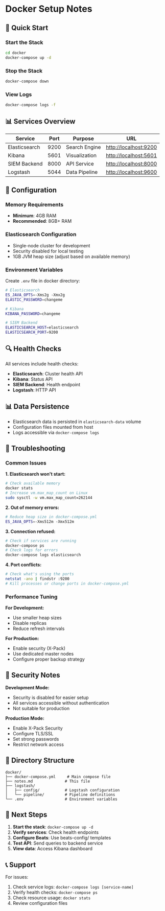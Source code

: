 # Docker Setup Notes

## 🐳 **Quick Start**

### Start the Stack

```bash
cd docker
docker-compose up -d
```

### Stop the Stack

```bash
docker-compose down
```

### View Logs

```bash
docker-compose logs -f
```

## 📊 **Services Overview**

| Service | Port | Purpose | URL |
|---------|------|---------|-----|
| Elasticsearch | 9200 | Search Engine | <http://localhost:9200> |
| Kibana | 5601 | Visualization | <http://localhost:5601> |
| SIEM Backend | 8000 | API Service | <http://localhost:8000> |
| Logstash | 5044 | Data Pipeline | <http://localhost:9600> |

## 🔧 **Configuration**

### Memory Requirements

- **Minimum**: 4GB RAM
- **Recommended**: 8GB+ RAM

### Elasticsearch Configuration

- Single-node cluster for development
- Security disabled for local testing
- 1GB JVM heap size (adjust based on available memory)

### Environment Variables

Create `.env` file in docker directory:

```bash
# Elasticsearch
ES_JAVA_OPTS=-Xms2g -Xmx2g
ELASTIC_PASSWORD=changeme

# Kibana
KIBANA_PASSWORD=changeme

# SIEM Backend
ELASTICSEARCH_HOST=elasticsearch
ELASTICSEARCH_PORT=9200
```

## 🔍 **Health Checks**

All services include health checks:

- **Elasticsearch**: Cluster health API
- **Kibana**: Status API  
- **SIEM Backend**: Health endpoint
- **Logstash**: HTTP API

## 📊 **Data Persistence**

- Elasticsearch data is persisted in `elasticsearch-data` volume
- Configuration files mounted from host
- Logs accessible via `docker-compose logs`

## 🐛 **Troubleshooting**

### Common Issues

**1. Elasticsearch won't start:**

```bash
# Check available memory
docker stats
# Increase vm.max_map_count on Linux
sudo sysctl -w vm.max_map_count=262144
```

**2. Out of memory errors:**

```bash
# Reduce heap size in docker-compose.yml
ES_JAVA_OPTS=-Xms512m -Xmx512m
```

**3. Connection refused:**

```bash
# Check if services are running
docker-compose ps
# Check logs for errors
docker-compose logs elasticsearch
```

**4. Port conflicts:**

```bash
# Check what's using the ports
netstat -ano | findstr :9200
# Kill processes or change ports in docker-compose.yml
```

### Performance Tuning

**For Development:**

- Use smaller heap sizes
- Disable replicas
- Reduce refresh intervals

**For Production:**

- Enable security (X-Pack)
- Use dedicated master nodes
- Configure proper backup strategy

## 🔐 **Security Notes**

**Development Mode:**

- Security is disabled for easier setup
- All services accessible without authentication
- Not suitable for production

**Production Mode:**

- Enable X-Pack Security
- Configure TLS/SSL
- Set strong passwords
- Restrict network access

## 📁 **Directory Structure**

```
docker/
├── docker-compose.yml     # Main compose file
├── notes.md              # This file
├── logstash/
│   ├── config/           # Logstash configuration
│   └── pipeline/         # Pipeline definitions
└── .env                  # Environment variables
```

## 🚀 **Next Steps**

1. **Start the stack**: `docker-compose up -d`
2. **Verify services**: Check health endpoints
3. **Configure Beats**: Use beats-config/ templates
4. **Test API**: Send queries to backend service
5. **View data**: Access Kibana dashboard

## 📞 **Support**

For issues:

1. Check service logs: `docker-compose logs [service-name]`
2. Verify health checks: `docker-compose ps`
3. Check resource usage: `docker stats`
4. Review configuration files
